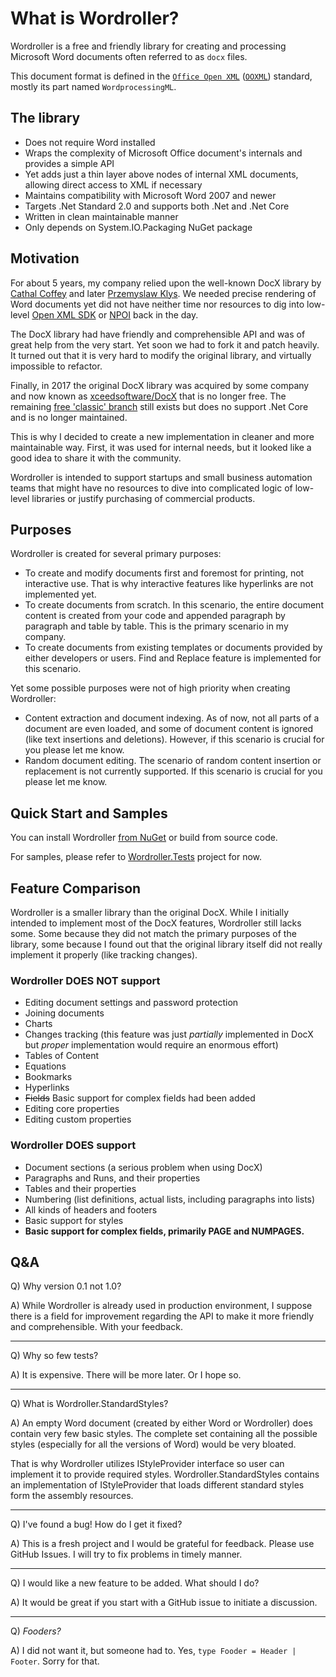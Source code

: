 # What is Wordroller?
Wordroller is a free and friendly library for creating and processing Microsoft Word documents often referred to as `docx` files.

This document format is defined in the [`Office Open XML`](https://en.wikipedia.org/wiki/Office_Open_XML) ([`OOXML`](https://en.wikipedia.org/wiki/Office_Open_XML)) standard, mostly its part named `WordprocessingML`.

## The library

- Does not require Word installed
- Wraps the complexity of Microsoft Office document's internals and provides a simple API
- Yet adds just a thin layer above nodes of internal XML documents, allowing direct access to XML if necessary
- Maintains compatibility with Microsoft Word 2007 and newer
- Targets .Net Standard 2.0 and supports both .Net and .Net Core
- Written in clean maintainable manner
- Only depends on System.IO.Packaging NuGet package

## Motivation

For about 5 years, my company relied upon the well-known DocX library by [Cathal Coffey](https://github.com/ccoffey) and later [Przemyslaw Klys](https://www.linkedin.com/in/pklys/). We needed precise rendering of Word documents yet did not have neither time nor resources to dig into low-level [Open XML SDK](https://github.com/OfficeDev/Open-XML-SDK) or [NPOI](https://github.com/nissl-lab/npoi) back in the day.

The DocX library had have friendly and comprehensible API and was of great help from the very start. Yet soon we had to fork it and patch heavily. It turned out that it is very hard to modify the original library, and virtually impossible to refactor.

Finally, in 2017 the original DocX library was acquired by some company and now known as [xceedsoftware/DocX](https://github.com/xceedsoftware/DocX) that is no longer free. The remaining [free 'classic' branch](https://github.com/xceedsoftware/DocX/tree/Classic) still exists but does no support .Net Core and is no longer maintained.

This is why I decided to create a new implementation in cleaner and more maintainable way. First, it was used for internal needs, but it looked like a good idea to share it with the community.

Wordroller is intended to support startups and small business automation teams that might have no resources to dive into complicated logic of low-level libraries or justify purchasing of commercial products. 

## Purposes

Wordroller is created for several primary purposes:

- To create and modify documents first and foremost for printing, not interactive use. That is why interactive features like hyperlinks are not implemented yet.
- To create documents from scratch. In this scenario, the entire document content is created from your code and appended paragraph by paragraph and table by table. This is the primary scenario in my company.
- To create documents from existing templates or documents provided by either developers or users. Find and Replace feature is implemented for this scenario.

Yet some possible purposes were not of high priority when creating Wordroller:

- Content extraction and document indexing. As of now, not all parts of a document are even loaded, and some of document content is ignored (like text insertions and deletions). However, if this scenario is crucial for you please let me know.
- Random document editing. The scenario of random content insertion or replacement is not currently supported. If this scenario is crucial for you please let me know.

## Quick Start and Samples

You can install Wordroller [from NuGet](https://www.nuget.org/packages/Wordroller/) or build from source code.

For samples, please refer to [Wordroller.Tests](https://github.com/shestakov/wordroller/tree/master/Wordroller.Tests) project for now.

## Feature Comparison

Wordroller is a smaller library than the original DocX. While I initially intended to implement most of the DocX features, Wordroller still lacks some. Some because they did not match the primary purposes of the library, some because I found out that the original library itself did not really implement it properly (like tracking changes).

### Wordroller DOES NOT support

- Editing document settings and password protection
- Joining documents
- Charts
- Changes tracking (this feature was just _partially_ implemented in DocX but _proper_ implementation would require an enormous effort)
- Tables of Content
- Equations
- Bookmarks
- Hyperlinks
- ~~Fields~~ Basic support for complex fields had been added
- Editing core properties
- Editing custom properties

### Wordroller DOES support

- Document sections (a serious problem when using DocX)
- Paragraphs and Runs, and their properties
- Tables and their properties
- Numbering (list definitions, actual lists, including paragraphs into lists)
- All kinds of headers and footers
- Basic support for styles
- **Basic support for complex fields, primarily PAGE and NUMPAGES.**

## Q&A

Q) Why version 0.1 not 1.0?

A) While Wordroller is already used in production environment, I suppose there is a field for improvement regarding the API to make it more friendly and comprehensible. With your feedback.

---

Q) Why so few tests?

A) It is expensive. There will be more later. Or I hope so.

---

Q) What is Wordroller.StandardStyles?

A) An empty Word document (created by either Word or Wordroller) does contain very few basic styles. The complete set containing all the possible styles (especially for all the versions of Word) would be very bloated.

That is why Wordroller utilizes IStyleProvider interface so user can implement it to provide required styles. Wordroller.StandardStyles contains an implementation of IStyleProvider that loads different standard styles form the assembly resources.

---

Q) I've found a bug! How do I get it fixed?

A) This is a fresh project and I would be grateful for feedback. Please use GitHub Issues. I will try to fix problems in timely manner.

---

Q) I would like a new feature to be added. What should I do?

A) It would be great if you start with a GitHub issue to initiate a discussion.

---

Q) _Fooders?_

A) I did not want it, but someone had to. Yes, `type Fooder = Header | Footer`. Sorry for that.
